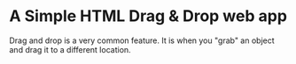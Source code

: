 # A Simple HTML Drag & Drop web app

Drag and drop is a very common feature. It is when you "grab" an object and drag it to a different location.
